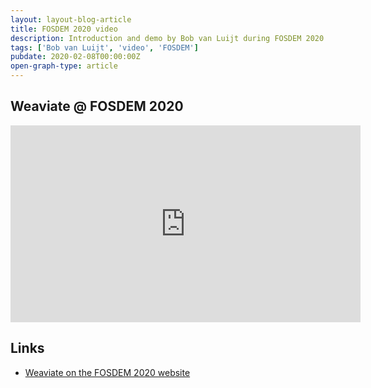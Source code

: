 ```yaml
---
layout: layout-blog-article
title: FOSDEM 2020 video
description: Introduction and demo by Bob van Luijt during FOSDEM 2020 about the Weaviate vector search engine.
tags: ['Bob van Luijt', 'video', 'FOSDEM']
pubdate: 2020-02-08T00:00:00Z
open-graph-type: article
---
```


## Weaviate @ FOSDEM 2020

<iframe width="560" height="315" src="https://www.youtube.com/embed/3NfcAF4qm2k" frameborder="0" allow="accelerometer; autoplay; encrypted-media; gyroscope; picture-in-picture" allowfullscreen></iframe>

## Links

- [Weaviate on the FOSDEM 2020 website](https://fosdem.org/2020/schedule/event/graph_weaviate/)